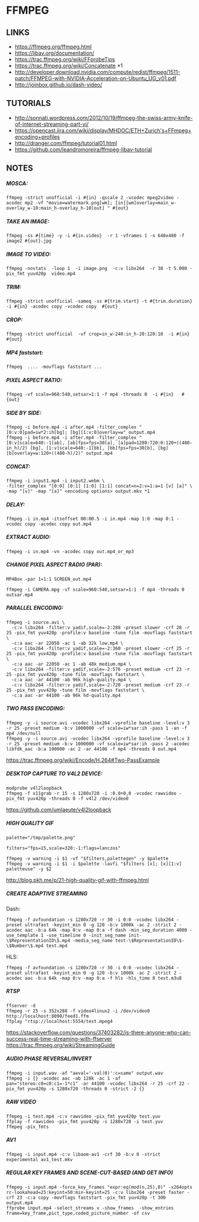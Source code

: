 FFMPEG
=======


LINKS
-----

 * https://ffmpeg.org/ffmpeg.html
 * https://libav.org/documentation/
 * https://trac.ffmpeg.org/wiki/FFprobeTips
 * https://trac.ffmpeg.org/wiki/Concatenate *1
 * http://developer.download.nvidia.com/compute/redist/ffmpeg/1511-patch/FFMPEG-with-NVIDIA-Acceleration-on-Ubuntu_UG_v01.pdf
 * http://joinbox.github.io/dash-video/


TUTORIALS
---------

 * http://sonnati.wordpress.com/2012/10/19/ffmpeg-the-swiss-army-knife-of-internet-streaming-part-vi/
 * https://opencast.jira.com/wiki/display/MHDOC/ETH+Zurich's+FFmpeg+encoding+profiles
 * http://dranger.com/ffmpeg/tutorial01.html
 * https://github.com/leandromoreira/ffmpeg-libav-tutorial



NOTES
-----

##### MOSCA:

```
ffmpeg -strict unofficial -i #{in} -qscale 2 -vcodec mpeg2video -acodec mp2 -vf "movie=watermark.png[wm]; [in][wm]overlay=main_w-overlay_w-10:main_h-overlay_h-10[out] " #{out}
```

##### TAKE AN IMAGE:

```
ffmpeg -ss #{time} -y -i #{in.video}  -r 1 -vframes 1 -s 640x480 -f image2 #{out}.jpg
```

##### IMAGE TO VIDEO:

```
ffmpeg -nostats  -loop 1  -i image.png  -c:v libx264  -r 30 -t 5.000 -pix_fmt yuv420p  video.mp4
```


##### TRIM:

```
ffmpeg -strict unofficial -sameq -ss #{trim.start} -t #{trim.duration} -i #{in} -acodec copy -vcodec copy  #{out}
```

##### CROP:

```
ffmpeg -strict unofficial  -vf crop=in_w-240:in_h-20:120:10  -i #{in}   #{out}
```

##### MP4 faststart:

```
ffmpeg  .... -movflags faststart ...
```

##### PIXEL ASPECT RATIO:

```
ffmpeg -vf scale=960:540,setsar=1:1 -f mp4 -threads 0  -i #{in}   #{out}
```

##### SIDE BY SIDE:

```
ffmpeg -i before.mp4 -i after.mp4 -filter_complex "[0:v:0]pad=iw*2:ih[bg]; [bg][1:v:0]overlay=w" output.mp4
ffmpeg -i before.mp4 -i after.mp4 -filter_complex "[0:v]scale=640:-1[ab], [ab]fps=fps=30[a], [a]pad=1280:720:0:120+((480-in_h)/2) [bg], [1:v]scale=640:-1[bb], [bb]fps=fps=30[b], [bg][b]overlay=w:120+((480-h)/2)" output.mp4
```

##### CONCAT:

```
ffmpeg -i input1.mp4 -i input2.webm \
-filter_complex "[0:0] [0:1] [1:0] [1:1] concat=n=2:v=1:a=1 [v] [a]" \
-map "[v]" -map "[a]" <encoding options> output.mkv *1
```

##### DELAY:

```
ffmpeg -i in.mp4 -itsoffset 00:00.5 -i in.mp4 -map 1:0 -map 0:1 -vcodec copy -acodec copy out.mp4
```

##### EXTRACT AUDIO:

```
ffmpeg -i in.mp4 -vn -acodec copy out.mp4_or_mp3
```


##### CHANGE PIXEL ASPECT RADIO (PAR):

```
MP4Box -par 1=1:1 SCREEN_out.mp4

ffmpeg -i CAMERA.mpg -vf scale=960:540,setsar=1:1 -f mp4 -threads 0 outsar.mp4
```

##### PARALLEL ENCODING:

```
ffmpeg -i source.avi \
  -c:v libx264 -filter:v yadif,scale=-2:288 -preset slower -crf 28 -r 25 -pix_fmt yuv420p -profile:v baseline -tune film -movflags faststart \
  -c:a aac -ar 22050 -ac 1 -ab 32k low.mp4 \
  -c:v libx264 -filter:v yadif,scale=-2:360 -preset slower -crf 25 -r 25 -pix_fmt yuv420p -profile:v baseline -tune film -movflags faststart \
  -c:a aac -ar 22050 -ac 1 -ab 48k medium.mp4 \
  -c:v libx264 -filter:v yadif,scale=-2:576 -preset medium -crf 23 -r 25 -pix_fmt yuv420p -tune film -movflags faststart \
  -c:a aac -ar 44100 -ab 96k high-quality.mp4 \
  -c:v libx264 -filter:v yadif,scale=-2:720 -preset medium -crf 23 -r 25 -pix_fmt yuv420p -tune film -movflags faststart \
  -c:a aac -ar 44100 -ab 96k hd-quality.mp4
```

##### TWO PASS ENCODING:

```
ffmpeg -y -i source.avi -vcodec libx264 -vprofile baseline -level:v 3 -r 25 -preset medium -b:v 1000000 -vf scale=iw*sar:ih -pass 1 -an -f mp4 /dev/null
ffmpeg -y -i source.avi -vcodec libx264 -vprofile baseline -level:v 3 -r 25 -preset medium -b:v 1000000 -vf scale=iw*sar:ih -pass 2 -acodec libfdk_aac -b:a 100000 -ac 2 -ar 44100 -f mp4 -threads 0 out.mp4
```

https://trac.ffmpeg.org/wiki/Encode/H.264#Two-PassExample


##### DESKTOP CAPTURE TO V4L2 DEVICE:

```
modprobe v4l2loopback
ffmpeg -f x11grab -r 15 -s 1280x720 -i :0.0+0,0 -vcodec rawvideo -pix_fmt yuv420p -threads 0 -f v4l2 /dev/video0
```

https://github.com/umlaeute/v4l2loopback


##### HIGH QUALITY GIF

```
palette="/tmp/palette.png"

filters="fps=15,scale=320:-1:flags=lanczos"

ffmpeg -v warning -i $1 -vf "$filters,palettegen" -y $palette
ffmpeg -v warning -i $1 -i $palette -lavfi "$filters [x]; [x][1:v] paletteuse" -y $2
```

http://blog.pkh.me/p/21-high-quality-gif-with-ffmpeg.html

##### CREATE ADAPTIVE STREAMING

Dash:
```
ffmpeg -f avfoundation -s 1280x720 -r 30 -i 0:0 -vcodec libx264 -preset ultrafast -keyint_min 0 -g 120 -b:v 1000k -ac 2 -strict 2 -acodec aac -b:a 64k -map 0:v -map 0:a -f dash -min_seg_duration 4000 -use_template 1 -use_timeline 0 -init_seg_name init-\$RepresentationID\$.mp4 -media_seg_name test-\$RepresentationID\$-\$Number\$.mp4 test.mpd
```

HLS:
```
ffmpeg -f avfoundation -s 1280x720 -r 30 -i 0:0 -vcodec libx264 -preset ultrafast -keyint_min 0 -g 120 -b:v 1000k -ac 2 -strict 2 -acodec aac -b:a 64k -map 0:v -map 0:a -f hls -hls_time 8 test.m3u8
```

##### RTSP

```
ffserver -d
ffmpeg -r 25 -s 352x288 -f video4linux2 -i /dev/video0 http://localhost:8090/feed1.ffm
ffplay "rtsp://localhost:5554/test.mpeg4
```

https://stackoverflow.com/questions/37403282/is-there-anyone-who-can-success-real-time-streaming-with-ffserver
https://trac.ffmpeg.org/wiki/StreamingGuide

##### AUDIO PHASE REVERSAL/INVERT

```
ffmpeg -i input.wav -af "aeval='-val(0)':c=same" output.wav
ffmpeg -i {} -acodec aac -ab 128k -ac 1 -af pan="stereo:c0=c0:c1=-1*c1" -ar 44100 -vcodec libx264 -r 25 -crf 22 -pix_fmt yuv420p -s 1280x720 -threads 0 -strict -2 {}
```

##### RAW VIDEO

```
ffmpeg -i test.mp4 -c:v rawvideo -pix_fmt yuv420p test.yuv
ffplay -f rawvideo -pix_fmt yuv420p -s 1280x720 -i test.yuv
ffmpeg -pix_fmts
```


##### AV1

```
ffmpeg -i input.mp4 -c:v libaom-av1 -crf 30 -b:v 0 -strict experimental av1_test.mkv
```

##### REGULAR KEY FRAMES AND SCENE-CUT-BASED (AND GET INFO)

```
ffmpeg -i input.mp4 -force_key_frames "expr:eq(mod(n,25),0)" -x264opts rc-lookahead=25:keyint=50:min-keyint=25 -c:v libx264 -preset faster -crf 23 -c:a copy -movflags faststart -pix_fmt yuv420p -t 300 output.mp4
ffprobe input.mp4 -select_streams v -show_frames  -show_entries frame=key_frame,pict_type,coded_picture_number -of csv
```
